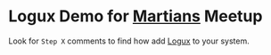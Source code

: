 # Logux Demo for [Martians](https://evilmartians.com/) Meetup

Look for `Step X` comments to find how add [Logux](https://logux.io/) to your system.